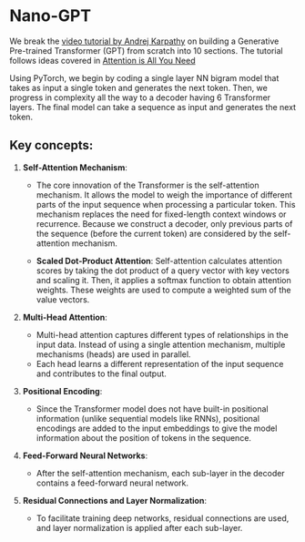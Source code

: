# Nano-GPT
We break the [video tutorial by Andrej Karpathy](https://youtu.be/kCc8FmEb1nY?si=5B0xvNJ2YYKVRX1u) on building a Generative Pre-trained Transformer (GPT) from scratch into 10 sections. The tutorial follows ideas covered in [Attention is All You Need](https://arxiv.org/abs/1706.03762)

Using PyTorch, we begin by coding a single layer NN bigram model that takes as input a single token and generates the next token. Then, we progress in complexity all the way to a decoder having 6 Transformer layers. The final model can take a sequence as input and generates the next token.


## Key concepts:
1. **Self-Attention Mechanism**:
   - The core innovation of the Transformer is the self-attention mechanism. It allows the model to weigh the importance of different parts of the input sequence when processing a particular token. This mechanism replaces the need for fixed-length context windows or recurrence. Because we construct a decoder, only previous parts of the sequence (before the current token) are considered by the self-attention mechanism.

   - **Scaled Dot-Product Attention**: Self-attention calculates attention scores by taking the dot product of a query vector with key vectors and scaling it. Then, it applies a softmax function to obtain attention weights. These weights are used to compute a weighted sum of the value vectors.

2. **Multi-Head Attention**:
   - Multi-head attention captures different types of relationships in the input data. Instead of using a single attention mechanism, multiple mechanisms (heads) are used in parallel.
   - Each head learns a different representation of the input sequence and contributes to the final output.

3. **Positional Encoding**:
   - Since the Transformer model does not have built-in positional information (unlike sequential models like RNNs), positional encodings are added to the input embeddings to give the model information about the position of tokens in the sequence.

4. **Feed-Forward Neural Networks**:
   - After the self-attention mechanism, each sub-layer in the decoder contains a feed-forward neural network.

5. **Residual Connections and Layer Normalization**:
   - To facilitate training deep networks, residual connections are used, and layer normalization is applied after each sub-layer.




